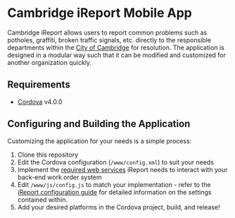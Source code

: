# Cambridge iReport Mobile App
Cambridge iReport allows users to report common problems such as potholes, graffiti, broken traffic signals, etc. directly to the responsible departments within the [City of Cambridge](http://www.cambridgema.gov/) for resolution. The application is designed in a modular way such that it can be modified and customized for another organization quickly.

## Requirements
* [Cordova](https://cordova.apache.org/) v4.0.0

## Configuring and Building the Application
Customizing the application for your needs is a simple process:

1. Clone this repository
2. Edit the Cordova configuration (`/www/config.xml`) to suit your needs
3. Implement the [required web services](https://github.com/cambridgeitd/iReport/wiki/Webservices) iReport needs to interact with your back-end work order system
4. Edit `/www/js/config.js` to match your implementation - refer to the [iReport configuration guide](https://github.com/cambridgeitd/iReport/wiki/Config.js) for detailed information on the settings contained within.
5. Add your desired platforms in the Cordova project, build, and release!
